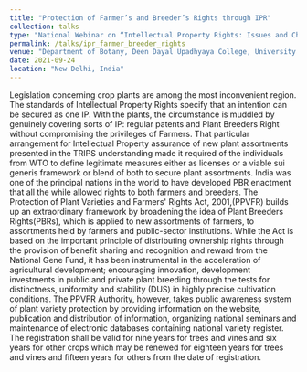 ```yaml
---
title: "Protection of Farmer’s and Breeder’s Rights through IPR"
collection: talks
type: "National Webinar on “Intellectual Property Rights: Issues and Challenges”"
permalink: /talks/ipr_farmer_breeder_rights
venue: "Department of Botany, Deen Dayal Upadhyaya College, University of Delhi"
date: 2021-09-24
location: "New Delhi, India"
---
```



Legislation concerning crop plants are among the most inconvenient region. The standards of Intellectual Property Rights specify that an intention can 
be secured as one IP. With the plants, the circumstance is muddled by genuinely covering sorts of IP: regular patents and Plant Breeders Right without 
compromising the privileges of Farmers. That particular arrangement for Intellectual Property assurance of new plant assortments presented in the TRIPS 
understanding made it required of the individuals from WTO to define legitimate measures either as licenses or a viable sui generis framework or blend 
of both to secure plant assortments. India was one of the principal nations in the world to have developed PBR enactment that all the while allowed 
rights to both farmers and breeders. The Protection of Plant Varieties and Farmers' Rights Act, 2001,(PPVFR) builds up an extraordinary framework by 
broadening the idea of Plant Breeders Rights(PBRs), which is applied to new assortments of farmers, to assortments held by farmers and public-sector 
institutions. While the Act is based on the important principle of distributing ownership rights through the provision of benefit sharing and 
recognition and reward from the National Gene Fund, it has been instrumental in the acceleration of agricultural development; encouraging innovation, 
development investments in public and private plant breeding through the tests for distinctness, uniformity and stability (DUS) in highly precise 
cultivation conditions. The PPVFR Authority, however, takes public awareness system of plant variety protection by providing information on the website, 
publication and distribution of information, organizing national seminars and maintenance of electronic databases containing national variety register. 
The registration shall be valid for nine years for trees and vines and six years for other crops which may be renewed for eighteen years for trees and 
vines and fifteen years for others from the date of registration.

